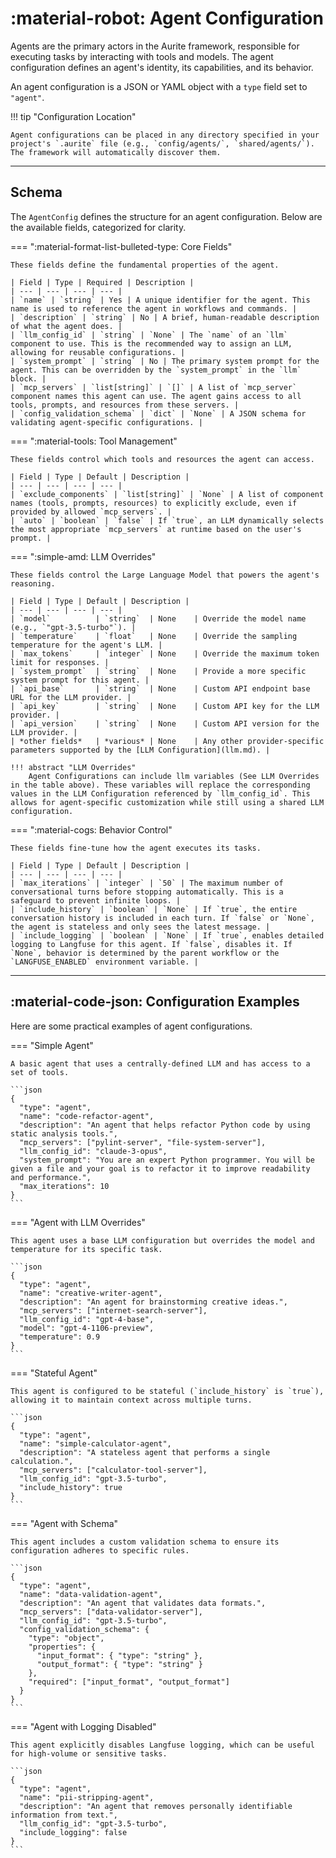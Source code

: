 # :material-robot: Agent Configuration

Agents are the primary actors in the Aurite framework, responsible for executing tasks by interacting with tools and models. The agent configuration defines an agent's identity, its capabilities, and its behavior.

An agent configuration is a JSON or YAML object with a `type` field set to `"agent"`.

!!! tip "Configuration Location"

    Agent configurations can be placed in any directory specified in your project's `.aurite` file (e.g., `config/agents/`, `shared/agents/`). The framework will automatically discover them.

---

## Schema

The `AgentConfig` defines the structure for an agent configuration. Below are the available fields, categorized for clarity.

=== ":material-format-list-bulleted-type: Core Fields"

    These fields define the fundamental properties of the agent.

    | Field | Type | Required | Description |
    | --- | --- | --- | --- |
    | `name` | `string` | Yes | A unique identifier for the agent. This name is used to reference the agent in workflows and commands. |
    | `description` | `string` | No | A brief, human-readable description of what the agent does. |
    | `llm_config_id` | `string` | `None` | The `name` of an `llm` component to use. This is the recommended way to assign an LLM, allowing for reusable configurations. |
    | `system_prompt` | `string` | No | The primary system prompt for the agent. This can be overridden by the `system_prompt` in the `llm` block. |
    | `mcp_servers` | `list[string]` | `[]` | A list of `mcp_server` component names this agent can use. The agent gains access to all tools, prompts, and resources from these servers. |
    | `config_validation_schema` | `dict` | `None` | A JSON schema for validating agent-specific configurations. |

=== ":material-tools: Tool Management"

    These fields control which tools and resources the agent can access.

    | Field | Type | Default | Description |
    | --- | --- | --- | --- |
    | `exclude_components` | `list[string]` | `None` | A list of component names (tools, prompts, resources) to explicitly exclude, even if provided by allowed `mcp_servers`. |
    | `auto` | `boolean` | `false` | If `true`, an LLM dynamically selects the most appropriate `mcp_servers` at runtime based on the user's prompt. |

=== ":simple-amd: LLM Overrides"

    These fields control the Large Language Model that powers the agent's reasoning.

    | Field | Type | Default | Description |
    | --- | --- | --- | --- |
    | `model`          | `string`  | None    | Override the model name (e.g., `"gpt-3.5-turbo"`). |
    | `temperature`    | `float`   | None    | Override the sampling temperature for the agent's LLM. |
    | `max_tokens`     | `integer` | None    | Override the maximum token limit for responses. |
    | `system_prompt`  | `string`  | None    | Provide a more specific system prompt for this agent. |
    | `api_base`       | `string`  | None    | Custom API endpoint base URL for the LLM provider. |
    | `api_key`        | `string`  | None    | Custom API key for the LLM provider. |
    | `api_version`    | `string`  | None    | Custom API version for the LLM provider. |
    | *other fields*   | *various* | None    | Any other provider-specific parameters supported by the [LLM Configuration](llm.md). |

    !!! abstract "LLM Overrides"
        Agent Configurations can include llm variables (See LLM Overrides in the table above). These variables will replace the corresponding values in the LLM Configuration referenced by `llm_config_id`. This allows for agent-specific customization while still using a shared LLM configuration.

=== ":material-cogs: Behavior Control"

    These fields fine-tune how the agent executes its tasks.

    | Field | Type | Default | Description |
    | --- | --- | --- | --- |
    | `max_iterations` | `integer` | `50` | The maximum number of conversational turns before stopping automatically. This is a safeguard to prevent infinite loops. |
    | `include_history` | `boolean` | `None` | If `true`, the entire conversation history is included in each turn. If `false` or `None`, the agent is stateless and only sees the latest message. |
    | `include_logging` | `boolean` | `None` | If `true`, enables detailed logging to Langfuse for this agent. If `false`, disables it. If `None`, behavior is determined by the parent workflow or the `LANGFUSE_ENABLED` environment variable. |

---

## :material-code-json: Configuration Examples

Here are some practical examples of agent configurations.

=== "Simple Agent"

    A basic agent that uses a centrally-defined LLM and has access to a set of tools.

    ```json
    {
      "type": "agent",
      "name": "code-refactor-agent",
      "description": "An agent that helps refactor Python code by using static analysis tools.",
      "mcp_servers": ["pylint-server", "file-system-server"],
      "llm_config_id": "claude-3-opus",
      "system_prompt": "You are an expert Python programmer. You will be given a file and your goal is to refactor it to improve readability and performance.",
      "max_iterations": 10
    }
    ```

=== "Agent with LLM Overrides"

    This agent uses a base LLM configuration but overrides the model and temperature for its specific task.

    ```json
    {
      "type": "agent",
      "name": "creative-writer-agent",
      "description": "An agent for brainstorming creative ideas.",
      "mcp_servers": ["internet-search-server"],
      "llm_config_id": "gpt-4-base",
      "model": "gpt-4-1106-preview",
      "temperature": 0.9
    }
    ```

=== "Stateful Agent"

    This agent is configured to be stateful (`include_history` is `true`), allowing it to maintain context across multiple turns.

    ```json
    {
      "type": "agent",
      "name": "simple-calculator-agent",
      "description": "A stateless agent that performs a single calculation.",
      "mcp_servers": ["calculator-tool-server"],
      "llm_config_id": "gpt-3.5-turbo",
      "include_history": true
    }
    ```

=== "Agent with Schema"

    This agent includes a custom validation schema to ensure its configuration adheres to specific rules.

    ```json
    {
      "type": "agent",
      "name": "data-validation-agent",
      "description": "An agent that validates data formats.",
      "mcp_servers": ["data-validator-server"],
      "llm_config_id": "gpt-3.5-turbo",
      "config_validation_schema": {
        "type": "object",
        "properties": {
          "input_format": { "type": "string" },
          "output_format": { "type": "string" }
        },
        "required": ["input_format", "output_format"]
      }
    }
    ```

=== "Agent with Logging Disabled"

    This agent explicitly disables Langfuse logging, which can be useful for high-volume or sensitive tasks.

    ```json
    {
      "type": "agent",
      "name": "pii-stripping-agent",
      "description": "An agent that removes personally identifiable information from text.",
      "llm_config_id": "gpt-3.5-turbo",
      "include_logging": false
    }
    ```
